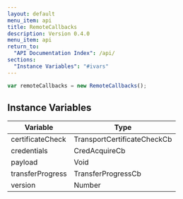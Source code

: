 ```yaml
---
layout: default
menu_item: api
title: RemoteCallbacks
description: Version 0.4.0
menu_item: api
return_to:
  "API Documentation Index": /api/
sections:
  "Instance Variables": "#ivars"
---
```


```js
var remoteCallbacks = new RemoteCallbacks();
```

## <a name="ivars"></a>Instance Variables

| Variable | Type |
| --- | --- |
| <a name="certificateCheck"></a>certificateCheck | TransportCertificateCheckCb |
| <a name="credentials"></a>credentials | CredAcquireCb |
| <a name="payload"></a>payload | Void |
| <a name="transferProgress"></a>transferProgress | TransferProgressCb |
| <a name="version"></a>version | Number |

